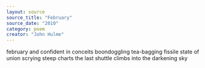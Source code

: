 ```yaml
---
layout: source
source_title: "February"
source_date: "2010"
category: poem
creator: "John Hulme"
---
```


february
and
confident in conceits
boondoggling
tea-bagging
fissile state of union
scrying steep charts
the last shuttle climbs
into the darkening sky
